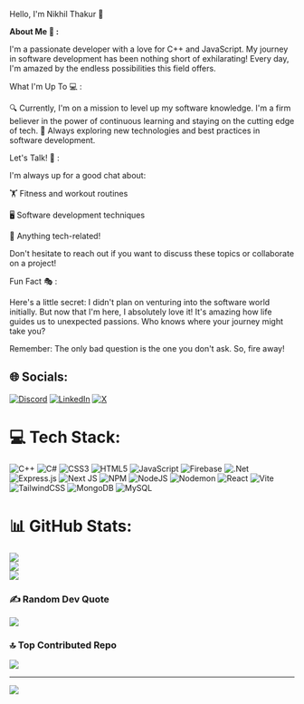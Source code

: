 Hello, I'm Nikhil Thakur 👋

<b>About Me 🚀 :</b>

I'm a passionate developer with a love for C++ and JavaScript. My journey in software development has been nothing short of exhilarating! Every day, I'm amazed by the endless possibilities this field offers.


What I'm Up To 💻 :

🔍 Currently, I'm on a mission to level up my software knowledge. I'm a firm believer in the power of continuous learning and staying on the cutting edge of tech.
🌱 Always exploring new technologies and best practices in software development.

Let's Talk! 💬 :

I'm always up for a good chat about:

🏋️ Fitness and workout routines

🖥️ Software development techniques

🌟 Anything tech-related!

Don't hesitate to reach out if you want to discuss these topics or collaborate on a project! 

Fun Fact 🎭 : 

Here's a little secret: I didn't plan on venturing into the software world initially. But now that I'm here, I absolutely love it! It's amazing how life guides us to unexpected passions. Who knows where your journey might take you?

Remember: The only bad question is the one you don't ask. So, fire away!


## 🌐 Socials:
[![Discord](https://img.shields.io/badge/Discord-%237289DA.svg?logo=discord&logoColor=white)](https://discord.gg/nikhil7062#0) [![LinkedIn](https://img.shields.io/badge/LinkedIn-%230077B5.svg?logo=linkedin&logoColor=white)](https://linkedin.com/in/nikhil-thakur-431110205) [![X](https://img.shields.io/badge/X-black.svg?logo=X&logoColor=white)](https://x.com/NikhilThak86987) 

# 💻 Tech Stack:
![C++](https://img.shields.io/badge/c++-%2300599C.svg?style=for-the-badge&logo=c%2B%2B&logoColor=white) ![C#](https://img.shields.io/badge/c%23-%23239120.svg?style=for-the-badge&logo=csharp&logoColor=white) ![CSS3](https://img.shields.io/badge/css3-%231572B6.svg?style=for-the-badge&logo=css3&logoColor=white) ![HTML5](https://img.shields.io/badge/html5-%23E34F26.svg?style=for-the-badge&logo=html5&logoColor=white) ![JavaScript](https://img.shields.io/badge/javascript-%23323330.svg?style=for-the-badge&logo=javascript&logoColor=%23F7DF1E) ![Firebase](https://img.shields.io/badge/firebase-%23039BE5.svg?style=for-the-badge&logo=firebase) ![.Net](https://img.shields.io/badge/.NET-5C2D91?style=for-the-badge&logo=.net&logoColor=white) ![Express.js](https://img.shields.io/badge/express.js-%23404d59.svg?style=for-the-badge&logo=express&logoColor=%2361DAFB) ![Next JS](https://img.shields.io/badge/Next-black?style=for-the-badge&logo=next.js&logoColor=white) ![NPM](https://img.shields.io/badge/NPM-%23CB3837.svg?style=for-the-badge&logo=npm&logoColor=white) ![NodeJS](https://img.shields.io/badge/node.js-6DA55F?style=for-the-badge&logo=node.js&logoColor=white) ![Nodemon](https://img.shields.io/badge/NODEMON-%23323330.svg?style=for-the-badge&logo=nodemon&logoColor=%BBDEAD) ![React](https://img.shields.io/badge/react-%2320232a.svg?style=for-the-badge&logo=react&logoColor=%2361DAFB) ![Vite](https://img.shields.io/badge/vite-%23646CFF.svg?style=for-the-badge&logo=vite&logoColor=white) ![TailwindCSS](https://img.shields.io/badge/tailwindcss-%2338B2AC.svg?style=for-the-badge&logo=tailwind-css&logoColor=white) ![MongoDB](https://img.shields.io/badge/MongoDB-%234ea94b.svg?style=for-the-badge&logo=mongodb&logoColor=white) ![MySQL](https://img.shields.io/badge/mysql-4479A1.svg?style=for-the-badge&logo=mysql&logoColor=white)
# 📊 GitHub Stats:
![](https://github-readme-stats.vercel.app/api?username=nikhil-thakurr&theme=radical&hide_border=false&include_all_commits=true&count_private=true)<br/>
![](https://github-readme-streak-stats.herokuapp.com/?user=nikhil-thakurr&theme=radical&hide_border=false)<br/>
![](https://github-readme-stats.vercel.app/api/top-langs/?username=nikhil-thakurr&theme=radical&hide_border=false&include_all_commits=true&count_private=true&layout=compact)

### ✍️ Random Dev Quote
![](https://quotes-github-readme.vercel.app/api?type=vetical&theme=merko)

### 🔝 Top Contributed Repo
![](https://github-contributor-stats.vercel.app/api?username=nikhil-thakurr&limit=5&theme=radical&combine_all_yearly_contributions=true)

---
[![](https://visitcount.itsvg.in/api?id=nikhil-thakurr&icon=8&color=5)](https://visitcount.itsvg.in)

<!-- Proudly created with GPRM ( https://gprm.itsvg.in ) -->
